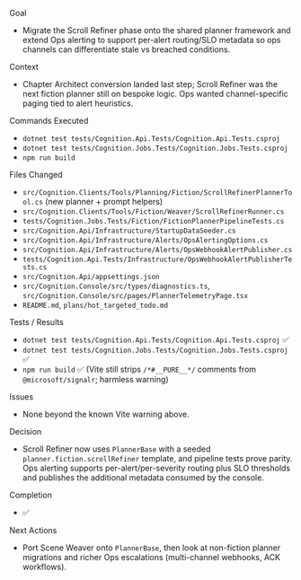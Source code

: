 Goal
- Migrate the Scroll Refiner phase onto the shared planner framework and extend Ops alerting to support per-alert routing/SLO metadata so ops channels can differentiate stale vs breached conditions.

Context
- Chapter Architect conversion landed last step; Scroll Refiner was the next fiction planner still on bespoke logic. Ops wanted channel-specific paging tied to alert heuristics.

Commands Executed
- `dotnet test tests/Cognition.Api.Tests/Cognition.Api.Tests.csproj`
- `dotnet test tests/Cognition.Jobs.Tests/Cognition.Jobs.Tests.csproj`
- `npm run build`

Files Changed
- `src/Cognition.Clients/Tools/Planning/Fiction/ScrollRefinerPlannerTool.cs` (new planner + prompt helpers)
- `src/Cognition.Clients/Tools/Fiction/Weaver/ScrollRefinerRunner.cs`
- `tests/Cognition.Jobs.Tests/Fiction/FictionPlannerPipelineTests.cs`
- `src/Cognition.Api/Infrastructure/StartupDataSeeder.cs`
- `src/Cognition.Api/Infrastructure/Alerts/OpsAlertingOptions.cs`
- `src/Cognition.Api/Infrastructure/Alerts/OpsWebhookAlertPublisher.cs`
- `tests/Cognition.Api.Tests/Infrastructure/OpsWebhookAlertPublisherTests.cs`
- `src/Cognition.Api/appsettings.json`
- `src/Cognition.Console/src/types/diagnostics.ts`, `src/Cognition.Console/src/pages/PlannerTelemetryPage.tsx`
- `README.md`, `plans/hot_targeted_todo.md`

Tests / Results
- `dotnet test tests/Cognition.Api.Tests/Cognition.Api.Tests.csproj` ✅
- `dotnet test tests/Cognition.Jobs.Tests/Cognition.Jobs.Tests.csproj` ✅
- `npm run build` ✅ (Vite still strips `/*#__PURE__*/` comments from `@microsoft/signalr`; harmless warning)

Issues
- None beyond the known Vite warning above.

Decision
- Scroll Refiner now uses `PlannerBase` with a seeded `planner.fiction.scrollRefiner` template, and pipeline tests prove parity. Ops alerting supports per-alert/per-severity routing plus SLO thresholds and publishes the additional metadata consumed by the console.

Completion
- ✅

Next Actions
- Port Scene Weaver onto `PlannerBase`, then look at non-fiction planner migrations and richer Ops escalations (multi-channel webhooks, ACK workflows).

